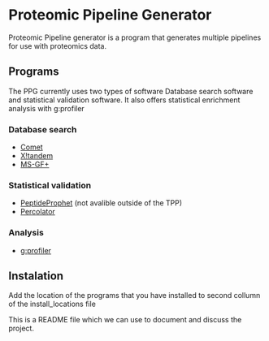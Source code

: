 Proteomic Pipeline Generator
============================

Proteomic Pipeline generator is a program that generates multiple pipelines for use with proteomics data.

## Programs
The PPG currently uses two types of software Database search software and statistical validation software. It also offers statistical enrichment analysis with g:profiler

### Database search
  * [Comet](http://comet-ms.sourceforge.net/)
  * [X!tandem](https://www.thegpm.org/tandem/)
  * [MS-GF+](https://omics.pnl.gov/software/ms-gf)
  
### Statistical validation
  * [PeptideProphet](https://sourceforge.net/projects/sashimi/files/Trans-Proteomic%20Pipeline%20%28TPP%29/) (not avalible outside of the TPP)
  * [Percolator](https://github.com/percolator/percolator/wiki)

### Analysis
 * [g:profiler](https://biit.cs.ut.ee/gprofiler/page/docs)

## Instalation
Add the location of the programs that you have installed to second collumn of the install_locations file


This is a README file which we can use to document and discuss the project.
